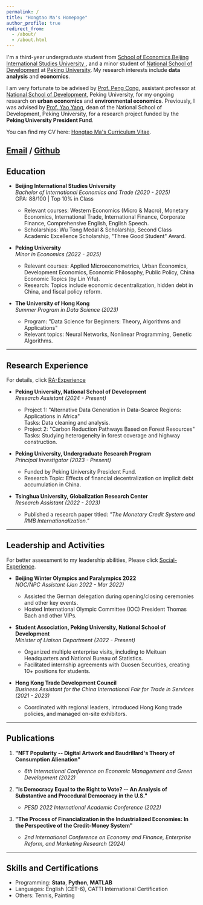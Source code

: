 ```yaml
---
permalink: /
title: "Hongtao Ma's Homepage"
author_profile: true
redirect_from: 
  - /about/
  - /about.html
---
```


I'm a third-year undergraduate student from [School of Economics,Beijing International Studies University ](https://en.bisu.edu.cn/), and a minor student of [National School of Development](https://en.nsd.pku.edu.cn/) at [Peking University](https://www.pku.edu.cn/). My research interests include **data analysis** and **economics**.

I am very fortunate to be advised by [Prof. Peng Cong](https://www.nsd.pku.edu.cn/), assistant professor at [National School of Development](https://en.nsd.pku.edu.cn/), Peking University, for my ongoing research on **urban economics** and **environmental economics**. Previously, I was advised by [Prof. Yao Yang](https://www.nsd.pku.edu.cn/), dean of the National School of Development, Peking University, for a research project funded by the **Peking University President Fund**.

You can find my CV here: [Hongtao Ma's Curriculum Vitae](../assets/Curriculum_Vitae.pdf).

[Email](mailto:2200935143@stu.pku.edu.cn) / [Github](https://github.com/hongtao021022) 
---

## Education

- **Beijing International Studies University**  
  *Bachelor of International Economics and Trade (2020 - 2025)*  
  GPA: 88/100 | Top 10% in Class  
  - Relevant courses: Western Economics (Micro & Macro), Monetary Economics, International Trade, International Finance, Corporate Finance, Comprehensive English, English Speech.  
  - Scholarships: Wu Tong Medal & Scholarship, Second Class Academic Excellence Scholarship, "Three Good Student" Award.

- **Peking University**  
  *Minor in Economics (2022 - 2025)*  
  - Relevant courses: Applied Microeconometrics, Urban Economics, Development Economics, Economic Philosophy, Public Policy, China Economic Topics (by Lin Yifu).  
  - Research: Topics include economic decentralization, hidden debt in China, and fiscal policy reform.  

- **The University of Hong Kong**  
  *Summer Program in Data Science (2023)*  
  - Program: "Data Science for Beginners: Theory, Algorithms and Applications"  
  - Relevant topics: Neural Networks, Nonlinear Programming, Genetic Algorithms.

---

## Research Experience
For details, click [RA-Experience](https://hongtao021022.github.io/talks/)

- **Peking University, National School of Development**  
  *Research Assistant (2024 - Present)*  
  - Project 1: "Alternative Data Generation in Data-Scarce Regions: Applications in Africa"  
    Tasks: Data cleaning and analysis.  
  - Project 2: "Carbon Reduction Pathways Based on Forest Resources"  
    Tasks: Studying heterogeneity in forest coverage and highway construction.

- **Peking University, Undergraduate Research Program**  
  *Principal Investigator (2023 - Present)*  
  - Funded by Peking University President Fund.  
  - Research Topic: Effects of financial decentralization on implicit debt accumulation in China.  

- **Tsinghua University, Globalization Research Center**  
  *Research Assistant (2022 - 2023)*  
  - Published a research paper titled: *"The Monetary Credit System and RMB Internationalization."*  

---

## Leadership and Activities
For better assessment to my leadership abilities,
Please click [Social-Experience](https://hongtao021022.github.io/portfolio/).

- **Beijing Winter Olympics and Paralympics 2022**  
  *NOC/NPC Assistant (Jan 2022 - Mar 2022)*  
  - Assisted the German delegation during opening/closing ceremonies and other key events.  
  - Hosted International Olympic Committee (IOC) President Thomas Bach and other VIPs.

- **Student Association, Peking University, National School of Development**  
  *Minister of Liaison Department (2022 - Present)*  
  - Organized multiple enterprise visits, including to Meituan Headquarters and National Bureau of Statistics.  
  - Facilitated internship agreements with Guosen Securities, creating 10+ positions for students.

- **Hong Kong Trade Development Council**  
  *Business Assistant for the China International Fair for Trade in Services (2021 - 2023)*  
  - Coordinated with regional leaders, introduced Hong Kong trade policies, and managed on-site exhibitors.

---

## Publications

1. **"NFT Popularity -- Digital Artwork and Baudrillard's Theory of Consumption Alienation"**  
   - *6th International Conference on Economic Management and Green Development (2022)*  

2. **"Is Democracy Equal to the Right to Vote? -- An Analysis of Substantive and Procedural Democracy in the U.S."**  
   - *PESD 2022 International Academic Conference (2022)*  

3. **"The Process of Financialization in the Industrialized Economies: In the Perspective of the Credit-Money System"**  
   - *2nd International Conference on Economy and Finance, Enterprise Reform, and Marketing Research (2024)*  

---

## Skills and Certifications

- Programming: **Stata**, **Python**, **MATLAB**  
- Languages: English (CET-6), CATTI International Certification  
- Others: Tennis, Painting  


